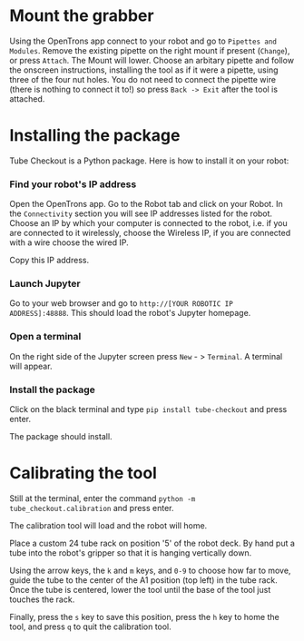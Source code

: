 # Mount the grabber

Using the OpenTrons app connect to your robot and go to `Pipettes and Modules`. Remove the existing pipette on the right mount if present (`Change`), or press `Attach`. The Mount will lower. Choose an arbitary pipette and follow the onscreen instructions, installing the tool as if it were a pipette, using three of the four nut holes. You do not need to connect the pipette wire (there is nothing to connect it to!) so press `Back -> Exit` after the tool is attached. 

# Installing the package

Tube Checkout is a Python package. Here is how to install it on your robot:

### Find your robot's IP address
Open the OpenTrons app. Go to the Robot tab and click on your Robot. In the `Connectivity` section you will see IP addresses listed for the robot. Choose an IP by which your computer is connected to the robot, i.e. if you are connected to it wirelessly, choose the Wireless IP, if you are connected with a wire choose the wired IP.

Copy this IP address.


### Launch Jupyter

Go to your web browser and go to `http://[YOUR ROBOTIC IP ADDRESS]:48888`. This should load the robot's Jupyter homepage.

### Open a terminal

On the right side of the Jupyter screen press `New` - > `Terminal`. A terminal will appear. 


### Install the package
Click on the black terminal and type `pip install tube-checkout` and press enter.

The package should install.

# Calibrating the tool

Still at the terminal, enter the command `python -m tube_checkout.calibration` and press enter.

The calibration tool will load and the robot will home.

Place a custom 24 tube rack on position '5' of the robot deck. By hand put a tube into the robot's gripper so that it is hanging vertically down.

Using the arrow keys, the `k` and `m` keys, and `0-9` to choose how far to move, guide the tube to the center of the A1 position (top left) in the tube rack. Once the tube is centered, lower the tool until the base of the tool just touches the rack.

Finally, press the `s` key to save this position, press the `h` key to home the tool, and press `q` to quit the calibration tool.
